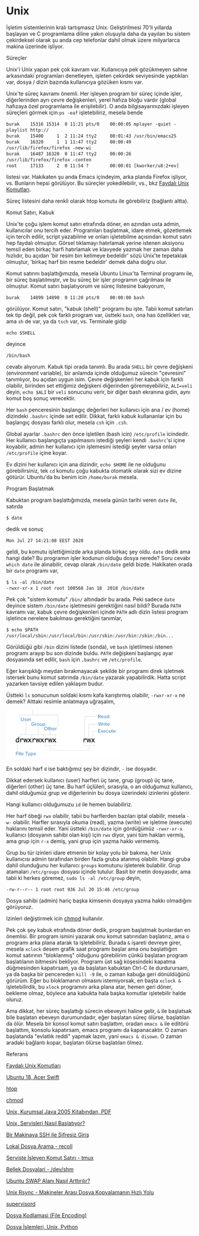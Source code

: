 # Unix

İşletim sistemlerinin kralı tartışmasız Unix. Geliştirilmesi 70'li
yıllarda başlayan ve C programlama diline yakın oluşuyla daha da
yayılan bu sistem çekirdeksel olarak şu anda cep telefonlar dahil
olmak üzere milyarlarca makina üzerinde işliyor.

Süreçler

Unix'i Unix yapan pek çok kavram var. Kullanıcıya pek gözükmeyen sahne
arkasındaki programları denetleyen, işleten çekirdek seviyesinde
yaptıkları var, dosya / dizin bazında kullanıcıya gözüken kısmı var.

Unix'te süreç kavramı önemli. Her işleyen program bir süreç içinde
işler, diğerlerinden ayrı çevre değişkenleri, yerel hafıza bloğu
vardır (global hafızaya özel programlama ile erişilebilir). O anda
bilgisayarınızdaki işleyen süreçleri görmek için `ps -eaf`
işletebiliriz, mesela bende

```
burak    15316 15314  0 11:21 pts/0    00:00:05 mplayer -quiet -playlist http://
burak    15400     1  2 11:24 tty2     00:01:43 /usr/bin/emacs25
burak    16320     1  1 11:47 tty2     00:00:49 /usr/lib/firefox/firefox -new-wi
burak    16487 16320  0 11:47 tty2     00:00:26 /usr/lib/firefox/firefox -conten
root     17133     2  0 11:54 ?        00:00:01 [kworker/u8:2+ev]
```

listesi var. Hakikaten şu anda Emacs içindeyim, arka planda Firefox
işliyor, vs. Bunların hepsi görülüyor. Bu süreçler yokedilebilir, vs.,
bkz [Faydalı Unix Komutları](../../2012/04/faydali-unix-komutlari.md).

Süreç listesini daha renkli olarak htop komutu ile görebiliriz (bağlantı altta). 

Komut Satırı, Kabuk

Unix'te çoğu işlem komut satırı etrafında döner, en azından usta
admin, kullanıcılar onu tercih eder. Programları başlatmak, idare
etmek, gözetlemek için tercih edilir, script yazabilme ve onları
işletebilme açısından komut satırı hep faydalı olmuştur. Görsel
tıklamayı hatırlamak yerine istenen aksiyonu temsil eden birkaç harfi
hatırlamak ve klavyede yazmak her zaman daha hızlıdır, bu açıdan 'bir
resim bin kelimeye bedeldir' sözü Unix'te tepetaklak olmuştur, 'birkaç
harf bin resme bedeldir' demek daha doğru olur.

Komut satırını başlattığımızda, mesela Ubuntu Linux'ta Terminal
programı ile, bir süreç başlatılmıştır, ve bu süreç bir işler
programın çağrılması ile olmuştur. Komut satırı başlatıyorum ve süreç
listesine bakıyorum,

```
burak    14899 14890  0 11:20 pts/0    00:00:00 bash
```

görülüyor. Komut satırı, "kabuk (shell)" programı bu işte. Tabii komut
satırları tek tip değil, pek çok farklı program var, üstteki `bash`,
ona has özellikleri var, ama `sh` de var, ya da `tsch` var,
vs. Terminale gidip

```
echo $SHELL
```

deyince

```
/bin/bash
```

cevabı alıyorum. Kabuk tipi orada tanımlı. Bu arada `SHELL` bir çevre
değişkeni (environment variable), bir anlamda içinde olduğumuz sürecin
"çevresini" tanımlıyor, bu açıdan uygun isim. Çevre değişkenleri her
kabuk için farklı olabilir, birinden set ettiğimiz değişkeni
diğerinden göremeyebiliriz, `ALI=veli` deyin, `echo $ALI` bir `veli`
sonucunu verir, bir diğer bash ekranına gidin, aynı komut boş sonuç
verecektir.

Her `bash` penceresinin başlangıç değerleri her kullanıcı için ana /
ev (home) dizindeki `.bashrc` içinde set edilir. Dikkat, farklı kabuk
kullananlar için bu başlangıç dosyası farklı olur, mesela `csh` için
`.csh`.

Global ayarlar `.bashrc` den önce işletilen (bash icin) `/etc/profile`
icindedir. Her kullanıcı başlangıçta yapılmasını istediği şeyleri
kendi `.bashrc`'si içine koyabilir, admin her kullanıcı için
işlemesini istediği şeyler varsa onları `/etc/profile` içine koyar.

Ev dizini her kullanıcı için ana dizindir, `echo $HOME` ile ne
olduğunu görebilirsiniz, tek `cd` komutu çoğu kabukta otomatik olarak
sizi ev dizine götürür. Ubuntu'da bu benim icin `/home/burak` mesela.

Program Başlatmak

Kabuktan program başlattığımızda, mesela günün tarihi veren `date`
ile, satırda

```
$ date
```

dedik ve sonuç

```
Mon Jul 27 14:21:08 EEST 2020
```

geldi, bu komutu işlettiğimizde arka planda birkaç şey oldu. `date`
dedik ama hangi date? Bu programın işler kodunun olduğu dosya nerede?
Soru cevabı `which date` ile alınabilir, cevap olarak `/bin/date`
geldi bizde. Hakikaten orada bir `date` programı var,

```
$ ls -al /bin/date
-rwxr-xr-x 1 root root 100568 Jan 18  2018 /bin/date
```

Pek çok "sistem komutu" `/bin/` altındadır bu arada. Peki sadece
`date` deyince sistem `/bin/date` işletmesini gerektiğini nasıl bildi?
Burada `PATH` kavramı var, kabuk çevre değişkenleri içinde `PATH` adlı
dizin listesi program işletince nerelere bakılması gerektiğini tanımlar,

```
$ echo $PATH
/usr/local/sbin:/usr/local/bin:/usr/sbin:/usr/bin:/sbin:/bin...
```

Görüldüğü gibi `/bin` dizini listede (sonda), ve `bash` işletilmesi
istenen programı arayıp bu son dizinde buldu. `PATH` değişkeni
başlangıç ayar dosyasında set edilir, `bash` için `.bashrc` ve
`/etc/profile`.

Eğer karışıklığı meydan bırakmayacak şekilde bir programı direk
işletmek istersek bunu komut satırında `/bin/date` yazarak
yapabilirdik. Hatta script yazarken tavsiye edilen yaklaşım budur. 


Üstteki `ls` sonucunun soldaki kısmı kafa karıştırmış olabilir,
`-rwxr-xr-x` ne demek? Alttaki resimle anlatmaya uğraşalım,

![](ls.png)

En soldaki harf `d` ise baktığımız şey bir dizindir, `-` ise dosyadır.

Dikkat edersek kullanıcı (user) harfleri üç tane, grup (group) üç
tane, diğerleri (other) üç tane. Bu harf üçlüleri, sırasıyla, o an
olduğumuz kullanıcı, dahil olduğumüz grup ve diğerlerinin bu dosya
üzerindeki izinlerini gösterir.

Hangi kullanıcı olduğumuzu `id` ile hemen bulabiliriz.

Her harf öbeği `rwx` olabilir, tabii bu harflerden bazıları iptal
olabilir, mesela `-w-` olabilir. Harfler sırasıyla okuma (read), yazma
(write) ve işletme (execute) haklarını temsil eder. Yani üstteki
`/bin/date` için gördüğümüz `-rwxr-xr-x` kullanıcı (dosyanın sahibi
olan kişi) için `rwx` diyor, yani tüm hakları vermiş, ama grup için
`r-x` demiş, yani grup için yazma hakkı vermemiş.

Grup bu tür izinleri idare etmenin bir kolay yolu bir bakıma, her Unix
kullanıcısı admin tarafından birden fazla gruba atanmış
olabilir. Hangi gruba dahil olunduğunu her kullanıcı `groups` komutunu
işleterek bulabilir. Grup atamaları `/etc/groups` dosyası içinde
tutulur. Basit bir metin dosyasıdır, ama tabii ki herkes göremez,
`sudo ls -al /etc/group` deyin,

```
-rw-r--r-- 1 root root 936 Jul 20 15:46 /etc/group
```

Dosya sahibi (admin) hariç başka kimsenin dosyaya yazma hakkı
olmadığını görüyoruz.

Izinleri değiştirmek icin [chmod](chmod.html) kullanılır.

Pek çok şey kabuk etrafında döner dedik, program başlatmak bunlardan
en önemlisi. Bir program ismini yazarak onu komut satırından
başlatırız, ama o programı arka plana atarak ta işletebiliriz. Burada
`&` işareti devreye girer, mesela `xclock` desem grafik saat programı
başlar ama onu başlattığım komut satırının "bloklanmış" olduğunu
görebilirim çünkü başlatan program başlatılanın bitmesini
bekliyor. Programı üst sağ köşesindeki kapatma düğmesinden kapatırsam,
ya da başlatan kabuktan Ctrl-C ile durdurursam, ya da başka bir
pencereden `kill -9` ile, o zaman kabuğa geri dönüldüğünü
görürüm. Eğer bu bloklamanın olmasını istemiyorsak, en başta `xclock
&` işletebilirdik, bu `xlock` programını arka plana atar, hemen geri
döner, bekleme olmaz, böylece ana kabukta hala başka komutlar
işletebilir halde oluruz.

Ama dikkat, her süreç başlattığı sürecin ebeveyni haline gelir, `&`
ile başlatsak bile başlatan ebeveyn durumundadır, eğer başlatan süreç
ölürse, başlatılan da ölür. Mesela bir konsol komut satırı başlattım,
oradan `emacs &` ile editörü başlattım, konsolu kapatırsam, emacs
programı da kapanacaktır. O zaman başlatanda "evlatlık reddi" yapmak
lazım, yani `emacs & disown`. O zaman aradaki bağlantı kopar, başlatan
ölürse başlatılan ölmez.

Referans

[Faydalı Unix Komutları](../../2012/04/faydali-unix-komutlari.html)

[Ubuntu 18, Acer Swift](ubuntu-18-acer-swift.html)

[htop](../../2012/12/htop.html)

[chmod](chmod.html)

[Unix, Kurumsal Java 2005 Kitabından, PDF](https://github.com/burakbayramli/classnotes/raw/master/sk/2020/07/unix-kj.pdf)

[Unix, Servisleri Nasıl Başlatıyor?](../..//2002/10/unix-servisleri-nasl-baslatyor.html)

[Bir Makinaya SSH ile Şifresiz Giriş](../../2005/10/bir-makinaya-ssh-ile-sifresiz-giris.html)

[Lokal Dosya Arama - recoll](../../2011/08/lokal-dosya-arama-recoll.html)

[Serviste İşleyen Komut Satırı - tmux](../../2017/11/serviste-isleyen-komut-satr-tmux.html)

[Bellek Dosyalari - /dev/shm](../../2016/01/bellek-dosyalari-devshm.html)

[Ubuntu SWAP Alanı Nasıl Arttırılır?](../../2013/03/ubuntu-swap-alani-nasil-arttirilir.html)

[Unix Rsync - Makineler Arası Dosya Kopyalamanın Hızlı Yolu](../../2003/10/unix-rsync-makineleraras-dosya.html)

[supervisord](../../2012/07/supervisord.html)

[Dosya Kodlamasi (File Encoding)](../../2020/10/dosya-kodlamasi-encoding.html)

[Dosya İşlemleri, Unix, Python](../../2020/10/python-unix-dosya-islemleri.html)





